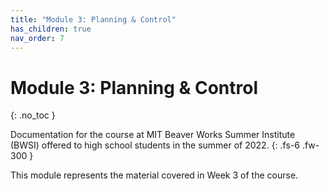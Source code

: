 ```yaml
---
title: "Module 3: Planning & Control"
has_children: true
nav_order: 7
---
```


# Module 3: Planning & Control
{: .no_toc }

Documentation for the course at MIT Beaver Works Summer Institute (BWSI) offered to high school students in the summer of 2022.
{: .fs-6 .fw-300 }

This module represents the material covered in Week 3 of the course.